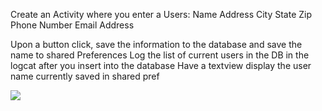 Create an Activity where you enter a Users:
     Name
     Address
     City
     State
     Zip
     Phone Number
    Email Address

Upon a button click, save the information to the database and save the name to shared Preferences
Log the list of current users in the DB in the logcat after you insert into the database
Have a textview display the user name currently saved in shared pref

![](Week2Day4Screenshot.jpeg)
